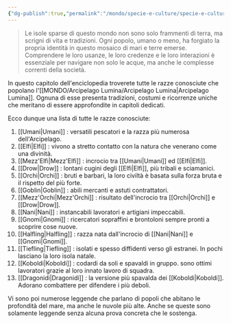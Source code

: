 ```yaml
---
{"dg-publish":true,"permalink":"/mondo/specie-e-culture/specie-e-culture/"}
---
```




> Le isole sparse di questo mondo non sono solo frammenti di terra, ma scrigni di vita e tradizioni. Ogni popolo, umano o meno, ha forgiato la propria identità in questo mosaico di mari e terre emerse. Comprendere le loro usanze, le loro credenze e le loro interazioni è essenziale per navigare non solo le acque, ma anche le complesse correnti della società.

In questo capitolo dell'enciclopedia troverete tutte le razze conosciute che popolano l'[[MONDO/Arcipelago Lumina/Arcipelago Lumina\|Arcipelago Lumina]]. Ognuna di esse presenta tradizioni, costumi e ricorrenze uniche che meritano di essere approfondite in capitoli dedicati. 

Ecco dunque una lista di tutte le razze conosciute:

1. [[Umani\|Umani]] : versatili pescatori e la razza più numerosa dell'Arcipelago.
2. [[Elfi\|Elfi]] : vivono a stretto contatto con la natura che venerano come una divinità.
3. [[Mezz'Elfi\|Mezz'Elfi]] : incrocio tra [[Umani\|Umani]] ed [[Elfi\|Elfi]].
4. [[Drow\|Drow]] : lontani cugini degli [[Elfi\|Elfi]], più tribali e sciamanici. 
5. [[Orchi\|Orchi]] : bruti e barbari, la loro civiltà è basata sulla forza bruta e il rispetto del più forte.
6. [[Goblin\|Goblin]] : abili mercanti e astuti contrattatori.
7. [[Mezz'Orchi\|Mezz'Orchi]] : risultato dell'incrocio tra [[Orchi\|Orchi]] e [[Drow\|Drow]].
8. [[Nani\|Nani]] : instancabili lavoratori e artigiani impeccabili.
9. [[Gnomi\|Gnomi]] : ricercatori sopraffini e brontoloni sempre pronti a scoprire cose nuove.
10. [[Halfling\|Halfling]] : razza nata dall'incrocio di [[Nani\|Nani]] e [[Gnomi\|Gnomi]].
11. [[Tiefling\|Tiefling]] : isolati e spesso diffidenti verso gli estranei. In pochi lasciano la loro isola natale.
12. [[Koboldi\|Koboldi]] : codardi da soli e spavaldi in gruppo. sono ottimi lavoratori grazie al loro innato lavoro di squadra.
13. [[Dragonidi\|Dragonidi]] : la versione più spavalda dei [[Koboldi\|Koboldi]]. Adorano combattere per difendere i più deboli.

Vi sono poi numerose leggende che parlano di popoli che abitano le profondità del mare, ma anche le nuvole più alte. Anche se queste sono solamente leggende senza alcuna prova concreta che le sostenga.